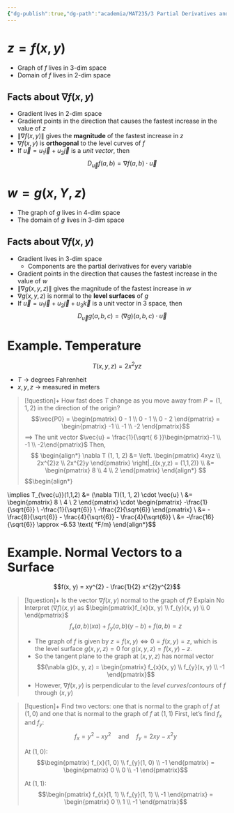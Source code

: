 ```yaml
---
{"dg-publish":true,"dg-path":"academia/MAT235/3 Partial Derivatives and the Gradient/Summary of Gradients.md","permalink":"/academia/mat-235/3-partial-derivatives-and-the-gradient/summary-of-gradients/","tags":["lecture","math","note","university"],"created":"2024-11-06T17:12:28.812-05:00","updated":"2024-11-29T22:05:57.253-05:00"}
---
```



# $z = f(x, y)$

- Graph of $f$ lives in 3-dim space
- Domain of $f$ lives in 2-dim space

## Facts about $\nabla f(x, y)$

- Gradient lives in 2-dim space
- Gradient points in the direction that causes the fastest increase in the value of $z$
- $\| \nabla f(x,y) \|$ gives the **magnitude** of the fastest increase in $z$
- $\nabla f(x, y)$ is **orthogonal** to the level curves of $f$
- If $\vec{u} = u_{1}\vec{i} + u_{2}\vec{j}$ is a *unit vector*, then $$D_{\vec{u}}f(a, b) = \nabla  f(a, b) \cdot \vec{u}$$

# $w = g(x, Y, z)$

- The graph of $g$ lives in 4-dim space
- The domain of $g$ lives in 3-dim space

## Facts about $\nabla f(x, y)$

- Gradient lives in 3-dim space
    - Components are the partial derivatives for every variable
- Gradient points in the direction that causes the fastest increase in the value of $w$
- $\| \nabla g(x, y, z) \|$ gives the magnitude of the fastest increase in $w$
- $\nabla g(x,y,z)$ is normal to the **level surfaces** of $g$
- If $\vec{u} = u_{1}\vec{i} + u_{2}\vec{j} + u_{3}\vec{k}$ is a unit vector in 3 space, then $$D_{\vec{u}}g(a, b, c) = (\nabla g)(a, b, c) \cdot \vec{u}$$

# Example. Temperature

$$T(x, y, z) = 2x^{2}yz$$

- $T$ → degrees Fahrenheit
- $x, y, z$ → measured in meters

> [!question]+ How fast does $T$ change as you move away from $P = (1, 1, 2)$ in the direction of the origin?
> $$\vec{P0} = \begin{pmatrix} 0 - 1 \\ 0 - 1 \\ 0 - 2 \end{pmatrix} = \begin{pmatrix} -1 \\ -1 \\ -2 \end{pmatrix}$$
> $\implies$ The unit vector $\vec{u} = \frac{1}{\sqrt{ 6 }}\begin{pmatrix}-1 \\ -1 \\ -2\end{pmatrix}$
> Then, $$ \begin{align*} \nabla T (1, 1, 2) &= \left. \begin{pmatrix} 4xyz \\ 2x^{2}z \\ 2x^{2}y \end{pmatrix} \right|_{(x,y,z) = (1,1,2)} \\ &= \begin{pmatrix}
8 \\ 4 \\ 2
\end{pmatrix} \end{align*} $$
> $$\begin{align*}

\implies T_{\vec{u}}(1,1,2) &= (\nabla T)(1, 1, 2) \cdot \vec{u} \\
&= \begin{pmatrix}
8 \\ 4 \\ 2
\end{pmatrix} \cdot \begin{pmatrix}
-\frac{1}{\sqrt{6}} \\ -\frac{1}{\sqrt{6}} \\ -\frac{2}{\sqrt{6}}
\end{pmatrix} \\
&= -\frac{8}{\sqrt{6}} - \frac{4}{\sqrt{6}} - \frac{4}{\sqrt{6}} \\
&= -\frac{16}{\sqrt{6}} \approx -6.53 \text{ °F/m}
\end{align*}$$

# Example. Normal Vectors to a Surface

$$f(x, y) = xy^{2} - \frac{1}{2} x^{2}y^{2}$$

> [!question]+ Is the vector $\nabla f(x, y)$ normal to the graph of $f$? Explain
> No
> Interpret $(\nabla f)(x, y)$ as $\begin{pmatrix}f_{x}(x, y) \\ f_{y}(x, y) \\ 0 \end{pmatrix}$
> $$f_{x}(a, b)(xa) + f_{y}(a, b)(y-b) + f(a, b) = z$$
>
> - The graph of $f$ is given by $z = f(x, y) \iff 0 = f(x, y) = z$, which is the level surface $g(x, y, z) = 0$ for $g(x,y,z) = f(x,y) - z$.
> - So the tangent plane to the graph at $(x, y, z)$ has normal vector $$(\nabla g)(x, y, z) = \begin{pmatrix} f_{x}(x, y) \\ f_{y}(x, y) \\ -1 \end{pmatrix}$$
> - However, $\nabla f(x,y)$ is perpendicular to the *level curves*/*contours* of $f$ through $(x, y)$

> [!question]+ Find two vectors: one that is normal to the graph of $f$ at $(1, 0)$ and one that is normal to the graph of $f$ at $(1, 1)$
> First, let’s find $f_x$ and $f_y$:
> $$f_x = y^2 - xy^2 \quad \text{and} \quad f_y = 2xy - x^2y$$
>
> At $(1,0)$:
> $$\begin{pmatrix}
> f_{x}(1, 0) \\
> f_{y}(1, 0) \\
> -1
> \end{pmatrix} = \begin{pmatrix}
> 0 \\
> 0 \\
> -1
> \end{pmatrix}$$
>
> At $(1,1)$:
> $$\begin{pmatrix}
> f_{x}(1, 1) \\
> f_{y}(1, 1) \\
> -1
> \end{pmatrix} = \begin{pmatrix}
> 0 \\
> 1 \\
> -1
> \end{pmatrix}$$
